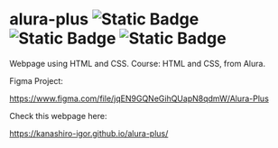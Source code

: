 # alura-plus ![Static Badge](https://img.shields.io/badge/HTML-green) ![Static Badge](https://img.shields.io/badge/CSS-green) ![Static Badge](https://img.shields.io/badge/License-MIT-blue)



Webpage using HTML and CSS. Course: HTML and CSS, from Alura.

Figma Project:

https://www.figma.com/file/jqEN9GQNeGihQUapN8qdmW/Alura-Plus

Check this webpage here:

https://kanashiro-igor.github.io/alura-plus/
